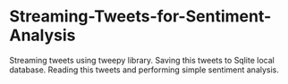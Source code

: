 # Streaming-Tweets-for-Sentiment-Analysis
Streaming tweets using tweepy library. Saving this tweets to Sqlite local database. Reading this tweets and performing simple sentiment analysis.
